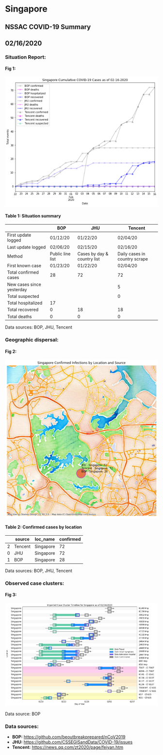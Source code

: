 # Singapore
## NSSAC COVID-19 Summary
## 02/16/2020



### Situation Report:
#### Fig 1:
![Singapore cases](../merged_histories/Singapore_merged_histories.png)

#### Table 1: Situation summary

|                           | BOP              | JHU                         | Tencent                       |
|---------------------------|------------------|-----------------------------|-------------------------------|
| First update logged       | 01/12/20         | 01/22/20                    | 02/04/20                      |
| Last update logged        | 02/06/20         | 02/15/20                    | 02/16/20                      |
| Method                    | Public line list | Cases by day & country list | Daily cases in country scrape |
| First known case          | 01/23/20         | 01/22/20                    | 02/04/20                      |
| Total confirmed cases     | 28               | 72                          | 72                            |
| New cases since yesterday |                  |                             | 5                             |
| Total suspected           |                  |                             | 0                             |
| Total hospitalized        | 17               |                             |                               |
| Total recovered           | 0                | 18                          | 18                            |
| Total deaths              | 0                | 0                           | 0                             |
Data sources: BOP, JHU, Tencent


### Geographic dispersal:
#### Fig 2:
![Singapore mapped](../case_locs/Singapore_case_locs.png)

#### Table 2: Confirmed cases by location

|    | source   | loc_name   |   confirmed |
|----|----------|------------|-------------|
|  2 | Tencent  | Singapore  |          72 |
|  0 | JHU      | Singapore  |          72 |
|  1 | BOP      | Singapore  |          28 |

Data sources: BOP, JHU, Tencent


### Observed case clusters:
#### Fig 3:
![Singapore cases](../cluster_analysis/Singapore_imported_cases.png)



Data source: BOP


### Data sources:
* **BOP:** https://github.com/beoutbreakprepared/nCoV2019
* **JHU:** https://github.com/CSSEGISandData/COVID-19/issues
* **Tencent:** https://news.qq.com/zt2020/page/feiyan.htm